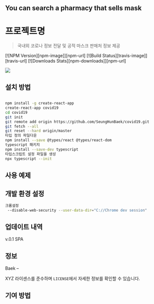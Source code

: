 
## You can search a pharmacy that sells mask


# 프로젝트명
> 국내외 코로나 정보 전달 및 공적 마스크 판매처 정보 제공

[![NPM Version][npm-image]][npm-url]
[![Build Status][travis-image]][travis-url]
[![Downloads Stats][npm-downloads]][npm-url]

![](../header.png)

## 설치 방법

```sh

npm install -g create-react-app
create-react-app covid19
cd covid19
git init
git remote add origin https://github.com/SeungHunBaek/covid19.git
git fetch --all
git reset --hard origin/master
타입 정의 파일다운
npm install --save @types/react @types/react-dom
typescript 패키지
npm install --save-dev typescript
타입스크립트 설정 파일을 생성
npx typescript --init


```
## 사용 예제



## 개발 환경 설정

```sh
크롬설정 
 --disable-web-security --user-data-dir="C://Chrome dev session"
```

## 업데이트 내역

v.0.1 SPA

## 정보

Baek – 

XYZ 라이센스를 준수하며 ``LICENSE``에서 자세한 정보를 확인할 수 있습니다.


## 기여 방법

